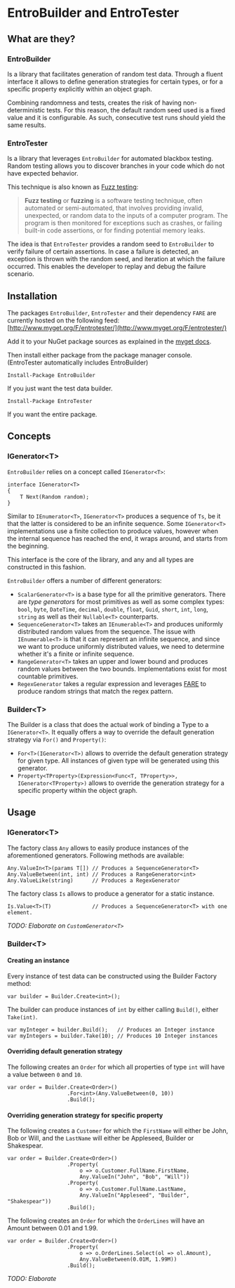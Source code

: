 # EntroBuilder and EntroTester #
## What are they?

### EntroBuilder
Is a library that facilitates generation of random test data. Through a fluent interface it allows to define generation strategies for certain types, or for  a specific property explicitly within an object graph.

Combining randomness and tests, creates the risk of having non-deterministic tests. For this reason, the default random seed used is a fixed value and it is configurable. As such, consecutive test runs should yield the same results.

### EntroTester
Is a library that leverages `EntroBuilder` for automated blackbox testing. Random testing allows you to discover branches in your code which do not have expected behavior.

This technique is also known as [Fuzz testing](http://en.wikipedia.org/wiki/Fuzz_testing "Fuzz testing"):

> **Fuzz testing** or **fuzzing** is a software testing technique, often automated or semi-automated, that involves providing invalid, unexpected, or random data to the inputs of a computer program. The program is then monitored for exceptions such as crashes, or failing built-in code assertions, or for finding potential memory leaks.

The idea is that `EntroTester` provides a random seed to `EntroBuilder` to verify failure of certain assertions. In case a failure is detected, an exception is thrown with the random seed, and iteration at which the failure occurred. This enables the developer to replay and debug the failure scenario.

## Installation

The packages `EntroBuilder`, `EntroTester` and their dependency `FARE` are currently hosted on the following feed: [http://www.myget.org/F/entrotester/](http://www.myget.org/F/entrotester/)

Add it to your NuGet package sources as explained in the [myget docs](http://docs.myget.org/docs/how-to/register-myget-feeds-in-visual-studio "myget docs").

Then install either package from the package manager console. (EntroTester automatically includes EntroBuilder)

    Install-Package EntroBuilder

If you just want the test data builder.

    Install-Package EntroTester

If you want the entire package.

## Concepts

### IGenerator\<T\>
`EntroBuilder` relies on a concept called `IGenerator<T>`:

    interface IGenerator<T>
    {
        T Next(Random random);
    }

Similar to `IEnumerator<T>`, `IGenerator<T>` produces a sequence of `Ts`, be it that the latter is considered to be an infinite sequence. Some `IGenerator<T>` implementations use a finite collection to produce values, however when the internal sequence has reached the end, it wraps around, and starts from the beginning.

This interface is the core of the library, and any and all types are constructed in this fashion.

`EntroBuilder` offers a number of different generators:

- `ScalarGenerator<T>` is a base type for all the primitive generators. There are *type generators* for most primitives as well as some complex types: `bool`, `byte`, `DateTime`, `decimal`, `double`, `float`, `Guid`, `short`, `int`, `long`, `string` as well as their `Nullable<T>` counterparts.
- `SequenceGenerator<T>` takes an `IEnumerable<T>` and produces uniformly distributed random values from the sequence. The issue with `IEnumerable<T>` is that it can represent an infinite sequence, and since we want to produce uniformly distributed values, we need to determine whether it's a finite or infinite sequence. 
- `RangeGenerator<T>` takes an upper and lower bound and produces random values between the two bounds. Implementations exist for most countable primitives.
- `RegexGenerator` takes a regular expression and leverages [FARE](https://github.com/moodmosaic/Fare "FARE") to produce random strings that match the regex pattern.

### Builder\<T\>
The Builder is a class that does the actual work of binding a Type to a `IGenerator<T>`. It equally offers a way to override the default generation strategy via `For()` and `Property()`:

- `For<T>(IGenerator<T>)` allows to override the default generation strategy for given type. All instances of given type will be generated using this generator.
- `Property<TProperty>(Expression<Func<T, TProperty>>, IGenerator<TProperty>)` allows to override the generation strategy for a specific property within the object graph.


## Usage

### IGenerator\<T\>
The factory class `Any` allows to easily produce instances of the aforementioned generators. Following methods are available:

    Any.ValueIn<T>(params T[]) // Produces a SequenceGenerator<T>
    Any.ValueBetween(int, int) // Produces a RangeGenerator<int>
    Any.ValueLike(string)      // Produces a RegexGenerator

The factory class `Is` allows to produce a generator for a static instance.

    Is.Value<T>(T)             // Produces a SequenceGenerator<T> with one element.

*TODO: Elaborate on `CustomGenerator<T>`*


### Builder\<T\>
#### Creating an instance

Every instance of test data can be constructed using the Builder Factory method:

    var builder = Builder.Create<int>();

The builder can produce instances of `int` by either calling `Build()`, either `Take(int)`.

    var myInteger = builder.Build();   // Produces an Integer instance
    var myIntegers = builder.Take(10); // Produces 10 Integer instances

#### Overriding default generation strategy

The following creates an `Order` for which all properties of type `int` will have a value between `0` and `10`.

    var order = Builder.Create<Order>()
                       .For<int>(Any.ValueBetween(0, 10))
                       .Build();

#### Overriding generation strategy for specific property

The following creates a `Customer` for which the `FirstName` will either be John, Bob or Will, and the `LastName` will either be Appleseed, Builder or Shakespear.

	var order = Builder.Create<Order>()
                       .Property(
                           o => o.Customer.FullName.FirstName, 
                           Any.ValueIn("John", "Bob", "Will"))
                       .Property(
                           o => o.Customer.FullName.LastName,
                           Any.ValueIn("Appleseed", "Builder", "Shakespear"))
                       .Build();

The following creates an `Order` for which the `OrderLines` will have an Amount between 0.01 and 1.99.
    
    var order = Builder.Create<Order>()
                       .Property(
                           o => o.OrderLines.Select(ol => ol.Amount),
                           Any.ValueBetween(0.01M, 1.99M))
                       .Build();

*TODO: Elaborate*